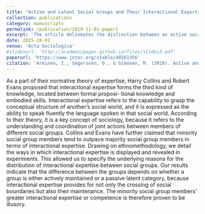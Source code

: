 ```yaml
---
title: "Active and Latent Social Groups and Their Interactional Expertise"
collection: publications
category: manuscripts
permalink: /publication/2019-11-01-paper1
excerpt: 'The article delineates the distinction between an active social group and a latent social category, based on group members ability to maintain social boundaries'
date: 2015-10-01
venue: 'Acta Sociologica'
#slidesurl: 'http://academicpages.github.io/files/slides3.pdf'
paperurl: 'https://www.jstor.org/stable/48561356'
citation: 'Arminen, I., Segersven, O., & Simonen, M. (2019). Active and latent social groups and their interactional expertise. Acta Sociologica, 62(4): 391–405.'
---
```


As a part of their normative theory of expertise, Harry Collins and Robert Evans proposed that
interactional expertise forms the third kind of knowledge, located between formal proposi-
tional knowledge and embodied skills. Interactional expertise refers to the capability to grasp
the conceptual structure of another’s social world, and it is expressed as the ability to speak
fluently the language spoken in that social world. According to their theory, it is a key concept
of sociology, because it refers to the understanding and coordination of joint actions between
members of different social groups. Collins and Evans have further claimed that minority social
group members tend to outpace majority social group members in terms of interactional
expertise. Drawing on ethnomethodology, we detail the ways in which interactional expertise
is displayed and revealed in experiments. This allowed us to specify the underlying reasons for
the distribution of interactional expertise between social groups. Our results indicate that the
difference between the groups depends on whether a group is either actively maintained or a
passive latent category, because interactional expertise provides for not only the crossing of
social boundaries but also their maintenance. The minority social group members’ greater
interactional expertise or competence is therefore proven to be illusory.

